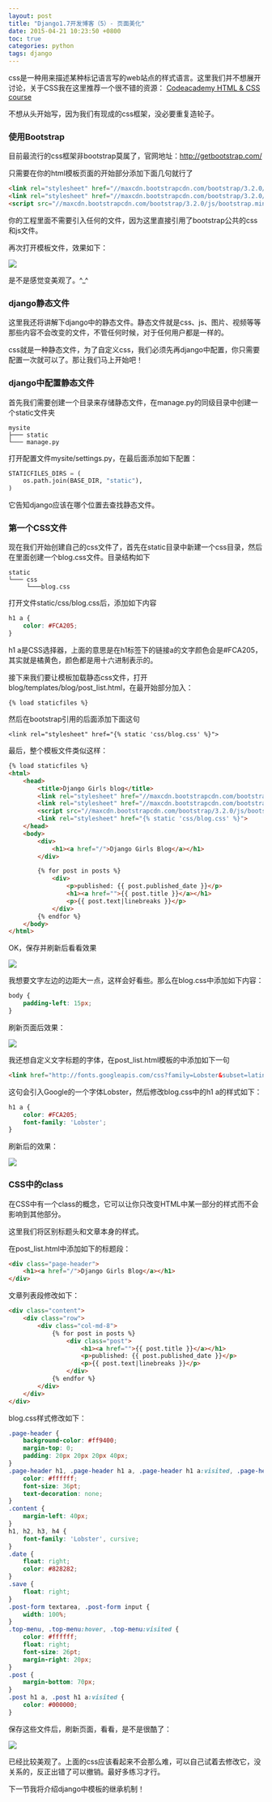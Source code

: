```yaml
---
layout: post
title: "Django1.7开发博客（5）- 页面美化"
date: 2015-04-21 10:23:50 +0800
toc: true
categories: python
tags: django
---
```


css是一种用来描述某种标记语言写的web站点的样式语言。这里我们并不想展开讨论，关于CSS我在这里推荐一个很不错的资源： [Codeacademy HTML & CSS course][]

不想从头开始写，因为我们有现成的css框架，没必要重复造轮子。<!--more-->

### 使用Bootstrap
目前最流行的css框架非bootstrap莫属了，官网地址：<http://getbootstrap.com/>

只需要在你的html模板页面的开始部分添加下面几句就行了

``` html
<link rel="stylesheet" href="//maxcdn.bootstrapcdn.com/bootstrap/3.2.0/css/bootstrap.min.css">
<link rel="stylesheet" href="//maxcdn.bootstrapcdn.com/bootstrap/3.2.0/css/bootstrap-theme.min.css">
<script src="//maxcdn.bootstrapcdn.com/bootstrap/3.2.0/js/bootstrap.min.js"></script>
```

你的工程里面不需要引入任何的文件，因为这里直接引用了bootstrap公共的css和js文件。

再次打开模板文件，效果如下：

![](http://yidaospace.qiniudn.com/dj011.jpg)

是不是感觉变美观了。^_^

### django静态文件
这里我还将讲解下django中的静态文件。静态文件就是css、js、图片、视频等等那些内容不会改变的文件，不管任何时候，对于任何用户都是一样的。

css就是一种静态文件，为了自定义css，我们必须先再django中配置，你只需要配置一次就可以了。那让我们马上开始吧！

### django中配置静态文件
首先我们需要创建一个目录来存储静态文件，在manage.py的同级目录中创建一个static文件夹
```
mysite
├─── static
└─── manage.py
```

打开配置文件mysite/settings.py，在最后面添加如下配置：

``` python
STATICFILES_DIRS = (
    os.path.join(BASE_DIR, "static"),
)
```
它告知django应该在哪个位置去查找静态文件。

### 第一个CSS文件
现在我们开始创建自己的css文件了，首先在static目录中新建一个css目录，然后在里面创建一个blog.css文件。目录结构如下
```
static
└─── css
     └───blog.css
```

打开文件static/css/blog.css后，添加如下内容

``` css
h1 a {
    color: #FCA205;
}
```
h1 a是CSS选择器，上面的意思是在h1标签下的链接a的文字颜色会是#FCA205，其实就是橘黄色，颜色都是用十六进制表示的。

接下来我们要让模板加载静态css文件，打开blog/templates/blog/post_list.html，在最开始部分加入：
```
{% load staticfiles %}
```

然后在bootstrap引用的后面添加下面这句
```
<link rel="stylesheet" href="{% static 'css/blog.css' %}">
```
最后，整个模板文件类似这样：
``` html
{% load staticfiles %}
<html>
    <head>
        <title>Django Girls blog</title>
        <link rel="stylesheet" href="//maxcdn.bootstrapcdn.com/bootstrap/3.2.0/css/bootstrap.min.css">
        <link rel="stylesheet" href="//maxcdn.bootstrapcdn.com/bootstrap/3.2.0/css/bootstrap-theme.min.css">
        <script src="//maxcdn.bootstrapcdn.com/bootstrap/3.2.0/js/bootstrap.min.js"></script>
        <link rel="stylesheet" href="{% static 'css/blog.css' %}">
    </head>
    <body>
        <div>
            <h1><a href="/">Django Girls Blog</a></h1>
        </div>

        {% for post in posts %}
            <div>
                <p>published: {{ post.published_date }}</p>
                <h1><a href="">{{ post.title }}</a></h1>
                <p>{{ post.text|linebreaks }}</p>
            </div>
        {% endfor %}
    </body>
</html>
```

OK，保存并刷新后看看效果

![](http://yidaospace.qiniudn.com/dj012.jpg)

我想要文字左边的边距大一点，这样会好看些。那么在blog.css中添加如下内容：

``` css
body {
    padding-left: 15px;
}
```
刷新页面后效果：

![](http://yidaospace.qiniudn.com/dj013.jpg)

我还想自定义文字标题的字体，在post_list.html模板的中添加如下一句

``` html
<link href="http://fonts.googleapis.com/css?family=Lobster&subset=latin,latin-ext" rel="stylesheet" type="text/css">
```
这句会引入Google的一个字体Lobster，然后修改blog.css中的h1 a的样式如下：

``` css
h1 a {
    color: #FCA205;
    font-family: 'Lobster';
}
```
刷新后的效果：

![](http://yidaospace.qiniudn.com/dj014.jpg)

### CSS中的class
在CSS中有一个class的概念，它可以让你只改变HTML中某一部分的样式而不会影响到其他部分。

这里我们将区别标题头和文章本身的样式。

在post_list.html中添加如下的标题段：

``` html
<div class="page-header">
    <h1><a href="/">Django Girls Blog</a></h1>
</div>
```
文章列表段修改如下：
``` html
<div class="content">
    <div class="row">
        <div class="col-md-8">
            {% for post in posts %}
                <div class="post">
                    <h1><a href="">{{ post.title }}</a></h1>
                    <p>published: {{ post.published_date }}</p>
                    <p>{{ post.text|linebreaks }}</p>
                </div>
            {% endfor %}
        </div>
    </div>
</div>
```

blog.css样式修改如下：
``` css
.page-header {
    background-color: #ff9400;
    margin-top: 0;
    padding: 20px 20px 20px 40px;
}
.page-header h1, .page-header h1 a, .page-header h1 a:visited, .page-header h1 a:active {
    color: #ffffff;
    font-size: 36pt;
    text-decoration: none;
}
.content {
    margin-left: 40px;
}
h1, h2, h3, h4 {
    font-family: 'Lobster', cursive;
}
.date {
    float: right;
    color: #828282;
}
.save {
    float: right;
}
.post-form textarea, .post-form input {
    width: 100%;
}
.top-menu, .top-menu:hover, .top-menu:visited {
    color: #ffffff;
    float: right;
    font-size: 26pt;
    margin-right: 20px;
}
.post {
    margin-bottom: 70px;
}
.post h1 a, .post h1 a:visited {
    color: #000000;
}
```
保存这些文件后，刷新页面，看看，是不是很酷了：

![](http://yidaospace.qiniudn.com/dj015.jpg)

已经比较美观了。上面的css应该看起来不会那么难，可以自己试着去修改它，没关系的，反正出错了可以撤销。最好多练习才行。

下一节我将介绍django中模板的继承机制！

[Codeacademy HTML & CSS course]: http://www.codecademy.com/tracks/web
